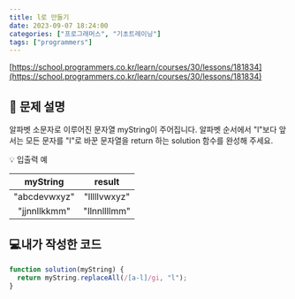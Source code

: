 ```yaml
---
title: l로 만들기
date: 2023-09-07 18:24:00
categories: ["프로그래머스", "기초트레이닝"]
tags: ["programmers"]
---
```


[https://school.programmers.co.kr/learn/courses/30/lessons/181834](https://school.programmers.co.kr/learn/courses/30/lessons/181834)

## 📔 문제 설명

알파벳 소문자로 이루어진 문자열 myString이 주어집니다. 알파벳 순서에서 "l"보다 앞서는 모든 문자를 "l"로 바꾼 문자열을 return 하는 solution 함수를 완성해 주세요.

💡 입출력 예

|   myString   |    result    |
| :----------: | :----------: |
| "abcdevwxyz" | "lllllvwxyz" |
| "jjnnllkkmm" | "llnnllllmm" |

## 💻내가 작성한 코드

```js
function solution(myString) {
  return myString.replaceAll(/[a-l]/gi, "l");
}
```
